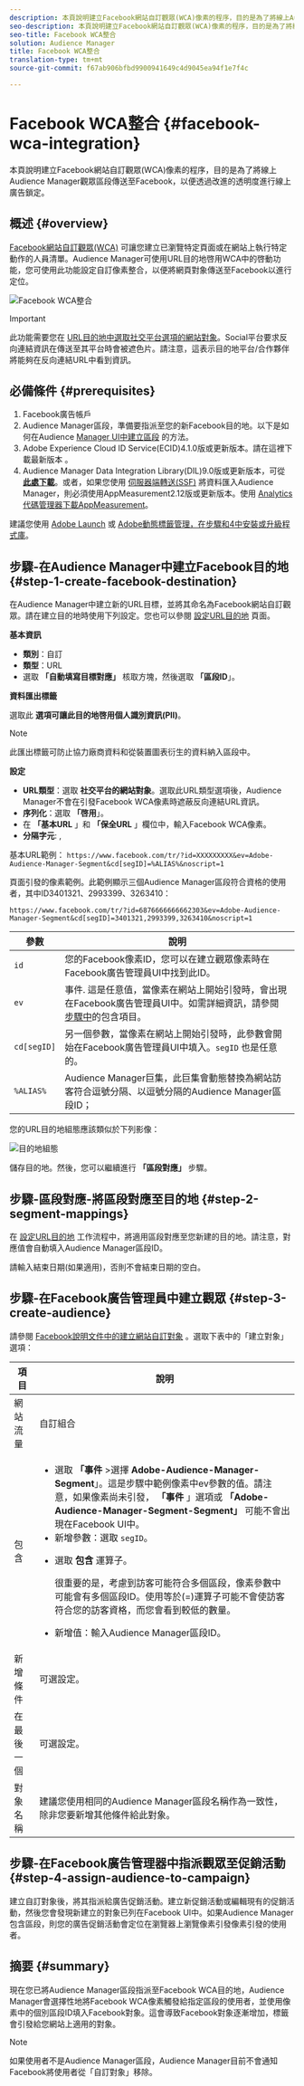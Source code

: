```yaml
---
description: 本頁說明建立Facebook網站自訂觀眾(WCA)像素的程序，目的是為了將線上Audience Manager觀眾區段傳送至Facebook，以便透過改進的透明度進行線上廣告鎖定。
seo-description: 本頁說明建立Facebook網站自訂觀眾(WCA)像素的程序，目的是為了將線上Audience Manager觀眾區段傳送至Facebook，以便透過改進的透明度進行線上廣告鎖定。
seo-title: Facebook WCA整合
solution: Audience Manager
title: Facebook WCA整合
translation-type: tm+mt
source-git-commit: f67ab906bfbd9900941649c4d9045ea94f1e7f4c

---
```



# Facebook WCA整合 {#facebook-wca-integration}

本頁說明建立Facebook網站自訂觀眾(WCA)像素的程序，目的是為了將線上Audience Manager觀眾區段傳送至Facebook，以便透過改進的透明度進行線上廣告鎖定。

## 概述 {#overview}

[Facebook網站自訂觀眾(WCA)](https://www.facebook.com/business/help/449542958510885) 可讓您建立已瀏覽特定頁面或在網站上執行特定動作的人員清單。Audience Manager可使用URL目的地啓用WCA中的啓動功能，您可使用此功能設定自訂像素整合，以便將網頁對象傳送至Facebook以進行定位。

![Facebook WCA整合](/help/using/integration/assets/facebook-wca-integration.png)

>[!IMPORTANT]
>
> 此功能需要您在 [URL目的地中選取社交平台選項的網站對象](/help/using/features/destinations/create-url-destination.md)。Social平台要求反向連結資訊在傳送至其平台時會被遮色片。請注意，這表示目的地平台/合作夥伴將能夠在反向連結URL中看到資訊。

## 必備條件 {#prerequisites}

1. Facebook廣告帳戶
2. Audience Manager區段，準備要指派至您的新Facebook目的地。以下是如何在Audience [Manager UI中建立區段](/help/using/features/segments/segment-builder.md) 的方法。
3. Adobe Experience Cloud ID Service(ECID)4.1.0版或更新版本。請在這裡下載最新版本 **[](https://github.com/Adobe-Marketing-Cloud/id-service/releases)**。
4. Audience Manager Data Integration Library(DIL)9.0版或更新版本，可從 **[此處下載](https://github.com/Adobe-Marketing-Cloud/dil/releases)**。或者，如果您使用 [伺服器端轉送(SSF)](https://marketing.adobe.com/resources/help/en_US/reference/ssf.html) 將資料匯入Audience Manager，則必須使用AppMeasurement2.12版或更新版本。使用 [Analytics代碼管理器下載AppMeasurement](https://marketing.adobe.com/resources/help/en_US/reference/code_manager_admin.html)。

建議您使用 [Adobe Launch](https://docs.adobelaunch.com/) 或 [Adobe動態標籤管理，在步驟和4中安裝或升級程式庫](https://marketing.adobe.com/resources/help/en_US/dtm/)。

## 步驟-在Audience Manager中建立Facebook目的地 {#step-1-create-facebook-destination}

在Audience Manager中建立新的URL目標，並將其命名為Facebook網站自訂觀眾。請在建立目的地時使用下列設定。您也可以參閱 [設定URL目的地](/help/using/features/destinations/create-url-destination.md) 頁面。

**基本資訊**

* **類別**：自訂
* **類型**：URL
* 選取 **「自動填寫目標對應」** 核取方塊，然後選取 **「區段ID**」。

**資料匯出標籤**

選取此 **選項可讓此目的地啓用個人識別資訊(PII)**。

>[!NOTE]
>
> 此匯出標籤可防止協力廠商資料和從裝置圖表衍生的資料納入區段中。

**設定**

* **URL類型**：選取 **社交平台的網站對象**。選取此URL類型選項後，Audience Manager不會在引發Facebook WCA像素時遮蔽反向連結URL資訊。
* **序列化**：選取 **「啓用**」。
* 在 **「基本URL** 」和 **「保全URL** 」欄位中，輸入Facebook WCA像素。
* **分隔字元**: ,

基本URL範例： `https://www.facebook.com/tr/?id=XXXXXXXXX&ev=Adobe-Audience-Manager-Segment&cd[segID]=%ALIAS%&noscript=1`

頁面引發的像素範例。此範例顯示三個Audience Manager區段符合資格的使用者，其中ID3401321、2993399、3263410：

`https://www.facebook.com/tr/?id=6876666666662303&ev=Adobe-Audience-Manager-Segment&cd[segID]=3401321,2993399,3263410&noscript=1`


| 參數 | 說明 |
---------|----------|
| `id` | 您的Facebook像素ID，您可以在建立觀眾像素時在Facebook廣告管理員UI中找到此ID。 |
| `ev` | 事件. 這是任意值，當像素在網站上開始引發時，會出現在Facebook廣告管理員UI中。如需詳細資訊，請參閱 [步驟中](/help/using/integration/integrating-third-party/facebook-wca-integration.md#step-3-create-audience)的包含項目。 |
| `cd[segID]` | 另一個參數，當像素在網站上開始引發時，此參數會開始在Facebook廣告管理員UI中填入。`segID` 也是任意的。 |
| `%ALIAS%` | Audience Manager巨集，此巨集會動態替換為網站訪客符合逗號分隔、以逗號分隔的Audience Manager區段ID； |

您的URL目的地組態應該類似於下列影像：

![目的地組態](/help/using/integration/assets/facebook-wca.png)

儲存目的地。然後，您可以繼續進行 **「區段對應」** 步驟。

## 步驟-區段對應-將區段對應至目的地 {#step-2-segment-mappings}

在 [設定URL目的地](/help/using/features/destinations/create-url-destination.md#) 工作流程中，將適用區段對應至您新建的目的地。請注意，對應值會自動填入Audience Manager區段ID。

請輸入結束日期(如果適用)，否則不會結束日期的空白。

## 步驟-在Facebook廣告管理員中建立觀眾 {#step-3-create-audience}

請參閱 [Facebook說明文件中的建立網站自訂對象](https://www.facebook.com/business/help/666509013483225) 。選取下表中的「建立對象」選項：


| 項目 | 說明 |
---------|----------|
| 網站流量 | 自訂組合 |
| 包含 | <ul><li>選取 **「事件** &gt;選擇 **Adobe-Audience-Manager-Segment**」。這是步驟中範例像素中ev參數的值。請注意，如果像素尚未引發， **「事件** 」選項或 **「Adobe-Audience-Manager-Segment-Segment」** 可能不會出現在Facebook UI中。</li><li>新增參數：選取 `segID`。</li><li><p>選取 **包含** 運算子。</p><p>很重要的是，考慮到訪客可能符合多個區段，像素參數中可能會有多個區段ID。使用等於(=)運算子可能不會使訪客符合您的訪客資格，而您會看到較低的數量。</p></li><li>新增值：輸入Audience Manager區段ID。</li></ul> |
| 新增條件 | 可選設定。 |
| 在最後一個 | 可選設定。 |
| 對象名稱 | 建議您使用相同的Audience Manager區段名稱作為一致性，除非您要新增其他條件給此對象。 |

## 步驟-在Facebook廣告管理器中指派觀眾至促銷活動 {#step-4-assign-audience-to-campaign}

建立自訂對象後，將其指派給廣告促銷活動。建立新促銷活動或編輯現有的促銷活動，然後您會發現新建立的對象已列在Facebook UI中。如果Audience Manager包含區段，則您的廣告促銷活動會定位在瀏覽器上瀏覽像素引發像素引發的使用者。

## 摘要 {#summary}

現在您已將Audience Manager區段指派至Facebook WCA目的地，Audience Manager會選擇性地將Facebook WCA像素觸發給指定區段的使用者，並使用像素中的個別區段ID填入Facebook對象。這會導致Facebook對象逐漸增加，標籤會引發給您網站上適用的對象。

>[!NOTE]
>
> 如果使用者不是Audience Manager區段，Audience Manager目前不會通知Facebook將使用者從「自訂對象」移除。

